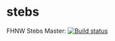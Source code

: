 # stebs
FHNW Stebs
Master: [![Build status](https://ci.appveyor.com/api/projects/status/github/thejb/stebs?svg=true)](https://ci.appveyor.com/project/the-s-a-m/stebs)
